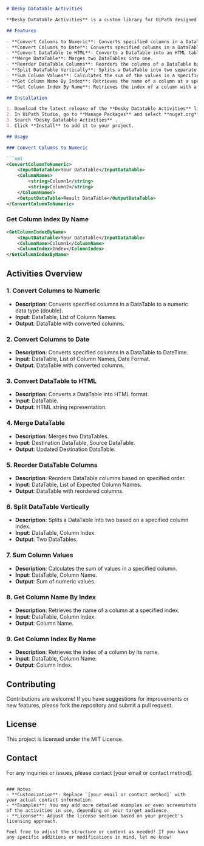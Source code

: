 ```markdown
# Desky Datatable Activities

**Desky Datatable Activities** is a custom library for UiPath designed to simplify and enhance data manipulation within DataTables. This library provides a variety of activities for converting data types, merging tables, splitting tables, summing values, and more.

## Features

- **Convert Columns to Numeric**: Converts specified columns in a DataTable to a numeric data type (double).
- **Convert Columns to Date**: Converts specified columns in a DataTable to the DateTime data type.
- **Convert DataTable to HTML**: Converts a DataTable into an HTML table format.
- **Merge DataTable**: Merges two DataTables into one.
- **Reorder DataTable Columns**: Reorders the columns of a DataTable based on specified order.
- **Split DataTable Vertically**: Splits a DataTable into two separate DataTables based on a specified column index.
- **Sum Column Values**: Calculates the sum of the values in a specified column of a DataTable.
- **Get Column Name By Index**: Retrieves the name of a column at a specified index.
- **Get Column Index By Name**: Retrieves the index of a column with a specified name.

## Installation

1. Download the latest release of the **Desky Datatable Activities** library.
2. In UiPath Studio, go to **Manage Packages** and select **nuget.org**.
3. Search *Desky Datatable Activities** .
4. Click **Install** to add it to your project.

## Usage

### Convert Columns to Numeric

```xml
<ConvertColumnToNumeric>
    <InputDataTable>Your DataTable</InputDataTable>
    <ColumnNames>
        <string>Column1</string>
        <string>Column2</string>
    </ColumnNames>
    <OutputDataTable>Result DataTable</OutputDataTable>
</ConvertColumnToNumeric>
```

### Get Column Index By Name

```xml
<GetColumnIndexByName>
    <InputDataTable>Your DataTable</InputDataTable>
    <ColumnName>Column1</ColumnName>
    <ColumnIndex>Index</ColumnIndex>
</GetColumnIndexByName>
```

## Activities Overview

### 1. Convert Columns to Numeric
- **Description**: Converts specified columns in a DataTable to a numeric data type (double).
- **Input**: DataTable, List of Column Names.
- **Output**: DataTable with converted columns.

### 2. Convert Columns to Date
- **Description**: Converts specified columns in a DataTable to DateTime.
- **Input**: DataTable, List of Column Names, Date Format.
- **Output**: DataTable with converted columns.

### 3. Convert DataTable to HTML
- **Description**: Converts a DataTable into HTML format.
- **Input**: DataTable.
- **Output**: HTML string representation.

### 4. Merge DataTable
- **Description**: Merges two DataTables.
- **Input**: Destination DataTable, Source DataTable.
- **Output**: Updated Destination DataTable.

### 5. Reorder DataTable Columns
- **Description**: Reorders DataTable columns based on specified order.
- **Input**: DataTable, List of Expected Column Names.
- **Output**: DataTable with reordered columns.

### 6. Split DataTable Vertically
- **Description**: Splits a DataTable into two based on a specified column index.
- **Input**: DataTable, Column Index.
- **Output**: Two DataTables.

### 7. Sum Column Values
- **Description**: Calculates the sum of values in a specified column.
- **Input**: DataTable, Column Name.
- **Output**: Sum of numeric values.

### 8. Get Column Name By Index
- **Description**: Retrieves the name of a column at a specified index.
- **Input**: DataTable, Column Index.
- **Output**: Column Name.

### 9. Get Column Index By Name
- **Description**: Retrieves the index of a column by its name.
- **Input**: DataTable, Column Name.
- **Output**: Column Index.

## Contributing

Contributions are welcome! If you have suggestions for improvements or new features, please fork the repository and submit a pull request.

## License

This project is licensed under the MIT License.

## Contact

For any inquiries or issues, please contact [your email or contact method].
```

### Notes
- **Customization**: Replace `[your email or contact method]` with your actual contact information.
- **Examples**: You may add more detailed examples or even screenshots of the activities in use, depending on your target audience.
- **License**: Adjust the license section based on your project's licensing approach.

Feel free to adjust the structure or content as needed! If you have any specific additions or modifications in mind, let me know!
